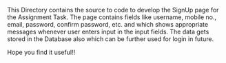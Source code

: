 This Directory contains the source to code to develop the SignUp page for the Assignment Task.
The page contains fields like username, mobile no., email, password, confirm password, etc. and which shows appropriate messages whenever user enters input in the input fields.
The data gets stored in the Database also which can be further used for login in future.

Hope you find it useful!!